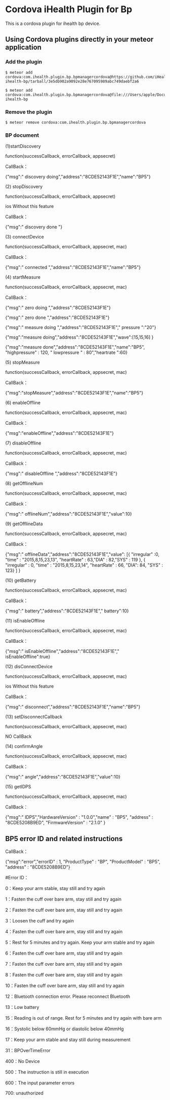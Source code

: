 # Cordova iHealth Plugin for Bp

This is a cordova plugin for ihealth bp device.

## Using Cordova plugins directly in your meteor application

### Add the plugin

    $ meteor add cordova:com.ihealth.plugin.bp.bpmanagercordova@https://github.com/iHealthLab/plugin-ihealth-bp/tarball/3e5db902a9092e28e767095989abc749daebf2a6

    $ meteor add cordova:com.ihealth.plugin.bp.bpmanagercordova@file:///Users/apple/Documents/plugin-ihealth-bp


### Remove the plugin

    $ meteor remove cordova:com.ihealth.plugin.bp.bpmanagercordova

### BP document

(1)startDiscovery

function(successCallback, errorCallback, appsecret)

CallBack：

{"msg":" discovery doing","address":"8CDE52143F1E","name":"BP5"}

(2) stopDiscovery

function(successCallback, errorCallback, appsecret)

ios Without this feature

CallBack：

{"msg":" discovery done "}

(3) connectDevice

function(successCallback, errorCallback, appsecret, mac)

CallBack：

{"msg":" connected ","address":"8CDE52143F1E","name":"BP5"}

 (4) startMeasure
 
function(successCallback, errorCallback, appsecret, mac)

CallBack：

{"msg":" zero doing ","address":"8CDE52143F1E"}

{"msg":" zero done ","address":"8CDE52143F1E"}

{"msg":" measure doing ","address":"8CDE52143F1E"," pressure ":"20"}

{"msg":"measure doing","address":"8CDE52143F1E","wave":[15,15,16] }

{"msg":"measure done","address":"8CDE52143F1E","name":"BP5", "highpressure" : 120, " lowpressure " : 80","heartrate ":60}

(5) stopMeasure

function(successCallback, errorCallback, appsecret, mac)

CallBack：

{"msg":"stopMeasure","address":"8CDE52143F1E","name":"BP5"}

(6) enableOffline

function(successCallback, errorCallback, appsecret, mac)

CallBack：

{"msg":"enableOffline","address":"8CDE52143F1E"}

(7) disableOffline

function(successCallback, errorCallback, appsecret, mac)

CallBack：

{"msg":" disableOffline ","address":"8CDE52143F1E"}

(8) getOfflineNum

function(successCallback, errorCallback, appsecret, mac)

CallBack：

{"msg":" offlineNum","address":"8CDE52143F1E","value":10}

(9) getOfflineData

function(successCallback, errorCallback, appsecret, mac)

CallBack：

{"msg":" offlineData","address":"8CDE52143F1E","value": [{ "irregular" :0, "time" : "2015,8,15,23,13", "heartRate" : 63,"DIA" : 82,"SYS" : 119 },
{ "irregular" : 0, "time" : "2015,8,15,23,14", "heartRate" : 66, "DIA": 84, 
"SYS" : 123} ] }

(10) getBattery

function(successCallback, errorCallback, appsecret, mac)

CallBack：

{"msg":" battery","address":"8CDE52143F1E"," battery":10}

(11) isEnableOffline

function(successCallback, errorCallback, appsecret, mac)

CallBack：

{"msg":" isEnableOffline","address":"8CDE52143F1E"," isEnableOffline":true}

(12) disConnectDevice

function(successCallback, errorCallback, appsecret, mac)

ios Without this feature

CallBack：

{"msg":" disconnect","address":"8CDE52143F1E","name":"BP5"}

(13) setDisconnectCallback

function(successCallback, errorCallback, appsecret, mac)

NO CallBack

(14) confirmAngle

function(successCallback, errorCallback, appsecret, mac)

CallBack：

{"msg":" angle","address":"8CDE52143F1E","value":10}

(15) getIDPS

function(successCallback, errorCallback, appsecret, mac)

CallBack：

{"msg":" IDPS","HardwareVersion" : "1.0.0","name" : "BP5", "address" : "8CDE5208B9ED",  "FirmwareVersion" : "2.1.0" }
  
## BP5 error ID and related instructions
CallBack：

{"msg":"error","errorID" : 1, "ProductType" : "BP", "ProductModel" : "BP5", "address" : "8CDE5208B9ED"}

#Error ID：

0：Keep your arm stable, stay still and try again

1：Fasten the cuff over bare arm, stay still and try again

2：Fasten the cuff over bare arm, stay still and try again

3：Loosen the cuff and try again

4：Fasten the cuff over bare arm, stay still and try again

5：Rest for 5 minutes and try again. Keep your arm stable and try again

6：Fasten the cuff over bare arm, stay still and try again

7：Fasten the cuff over bare arm, stay still and try again

8：Fasten the cuff over bare arm, stay still and try again

10：Fasten the cuff over bare arm, stay still and try again

12：Bluetooth connection error. Please reconnect Bluetooth

13：Low battery

15：Reading is out of range. Rest for 5 minutes and try again with bare arm

16：Systolic below 60mmHg or diastolic below 40mmHg

17：Keep your arm stable and stay still during measurement

31：BPOverTimeError 

400：No Device

500：The instruction is still in execution  

600：The input parameter errors 

700: unauthorized







         
     
        


    
